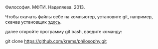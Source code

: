Философия. МФТИ. Наделяева. 2013.

Чтобы скачать файлы себе на компьютер, установите git, например, скачав установщик [здесь](http://git-scm.com/downloads).

далее откройте программу git bash, введите команду:

git clone https://github.com/krems/philosophy.git
